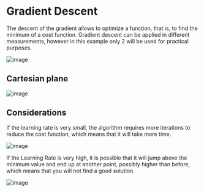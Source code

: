 # Gradient Descent

The descent of the gradient allows to optimize a function, that is, to find the minimum of a cost function. Gradient descent can be applied in different measurements, however in this example only 2 will be used for practical purposes.

![image](https://user-images.githubusercontent.com/78567418/148282379-1c4a2a88-e668-4455-aeb7-277cf7f72459.png)

## Cartesian plane

![image](https://user-images.githubusercontent.com/78567418/148282501-bc6be9d8-22d2-4fc1-a1ec-01c3f8b2a219.png)

## Considerations

If the learning rate is very small, the algorithm requires more iterations to reduce the cost function, which means that it will take more time.

![image](https://user-images.githubusercontent.com/78567418/148282651-593bfc9b-13c6-4050-ac36-d4c43c186561.png)

If the Learning Rate is very high, it is possible that it will jump above the minimum value and end up at another point, possibly higher than before, which means that you will not find a good solution.

![image](https://user-images.githubusercontent.com/78567418/148283588-a4f68820-dfce-41e3-a384-f25f26ae36b5.png)


